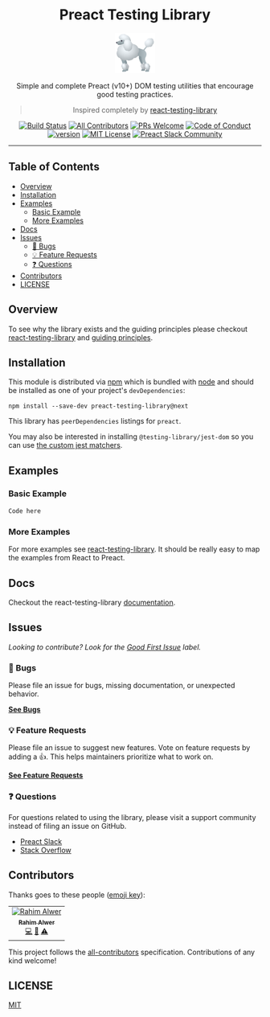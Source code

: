 <div align="center">
<h1>Preact Testing Library</h1>

<a href="https://www.emojione.com/emoji/1F429">
  <img
    height="80"
    width="80"
    alt="poodle"
    src="https://raw.githubusercontent.com/mihar-22/preact-testing-library/master/other/poodle.png"
  />
</a>

<p>Simple and complete Preact (v10+) DOM testing utilities that encourage good testing
practices.</p>

> Inspired completely by [react-testing-library][react-testing-library]

[![Build Status][build-badge]][build]
[![All Contributors](https://img.shields.io/badge/all_contributors-1-orange.svg?style=flat-square)](#contributors)
[![PRs Welcome][prs-badge]][prs] 
[![Code of Conduct][coc-badge]][coc]
[![version][version-badge]][package]
[![MIT License][license-badge]][license]
[![Preact Slack Community][preact-slack-badge]][preact-slack]
</div>

<hr />

## Table of Contents

<!-- START doctoc generated TOC please keep comment here to allow auto update -->
<!-- DON'T EDIT THIS SECTION, INSTEAD RE-RUN doctoc TO UPDATE -->


- [Overview](#overview)
- [Installation](#installation)
- [Examples](#examples)
  - [Basic Example](#basic-example)
  - [More Examples](#more-examples)
- [Docs](#docs)
- [Issues](#issues)
  - [🐛 Bugs](#-bugs)
  - [💡 Feature Requests](#-feature-requests)
  - [❓ Questions](#-questions)
- [Contributors](#contributors)
- [LICENSE](#license)

<!-- END doctoc generated TOC please keep comment here to allow auto update -->

## Overview

To see why the library exists and the guiding principles please checkout
 [react-testing-library][react-testing-library] and [guiding principles][guiding-principle].

## Installation

This module is distributed via [npm][npm] which is bundled with [node][node] and
should be installed as one of your project's `devDependencies`:

```
npm install --save-dev preact-testing-library@next
```

This library has `peerDependencies` listings for `preact`.

You may also be interested in installing `@testing-library/jest-dom` so you can
use [the custom jest matchers](https://github.com/testing-library/jest-dom).

## Examples

### Basic Example

```jsx
Code here
```

### More Examples

For more examples see [react-testing-library][react-testing-library]. It should be really easy to
map the examples from React to Preact.

## Docs

Checkout the react-testing-library [documentation][react-testing-library-docs].

## Issues

_Looking to contribute? Look for the [Good First Issue][good-first-issue]
label._

### 🐛 Bugs

Please file an issue for bugs, missing documentation, or unexpected behavior.

[**See Bugs**][bugs]

### 💡 Feature Requests

Please file an issue to suggest new features. Vote on feature requests by adding
a 👍. This helps maintainers prioritize what to work on.

[**See Feature Requests**][requests]

### ❓ Questions

For questions related to using the library, please visit a support community
instead of filing an issue on GitHub.

 - [Preact Slack][slack]
 - [Stack Overflow][stackoverflow]

## Contributors

Thanks goes to these people ([emoji key][emojis]):

<!-- ALL-CONTRIBUTORS-LIST:START - Do not remove or modify this section -->
<!-- prettier-ignore-start -->
<!-- markdownlint-disable -->
<table>
  <tr>
    <td align="center"><a href="https://github.com/mihar-22"><img src="https://avatars3.githubusercontent.com/u/14304599?s=460&v=4" width="100px;" alt="Rahim Alwer"/><br /><sub><b>Rahim Alwer</b></sub></a><br /><a href="https://github.com/mihar-22/preact-testing-library/commits?author=mihar-22" title="Code">💻</a> <a href="https://github.com/mihar-22/preact-testing-library/commits?author=mihar-22" title="Documentation">📖</a> <a href="https://github.com/mihar-22/preact-testing-library/commits?author=mihar-22" title="Tests">⚠️</a></td>
  </tr>
</table>

<!-- markdownlint-enable -->
<!-- prettier-ignore-end -->
<!-- ALL-CONTRIBUTORS-LIST:END -->

This project follows the [all-contributors][all-contributors] specification.
Contributions of any kind welcome!

## LICENSE

[MIT](LICENSE)

<!-- prettier-ignore-start -->

[npm]: https://www.npmjs.com
[node]: https://nodejs.org
[build]: https://travis-ci.org/mihar-22/preact-testing-library-next
[build-badge]: https://travis-ci.org/mihar-22/preact-testing-library.svg?branch=master
[package]: https://www.npmjs.com/package/preact-testing-library-next
[version-badge]: https://img.shields.io/npm/v/preact-testing-library-next
[slack]: https://preact-slack.now.sh
[license]: https://github.com/mihar-22/preact-testing-library/blob/master/LICENSE
[license-badge]: https://img.shields.io/github/license/mihar-22/preact-testing-library?color=b
[emojis]: https://github.com/all-contributors/all-contributors#emoji-key
[all-contributors]: https://github.com/all-contributors/all-contributors
[guiding-principle]: https://twitter.com/kentcdodds/status/977018512689455106
[bugs]: https://github.com/mihar-22/preact-testing-library/issues?q=is%3Aissue+is%3Aopen+label%3Abug+sort%3Acreated-desc
[requests]: https://github.com/mihar-22/preact-testing-library/issues?q=is%3Aissue+sort%3Areactions-%2B1-desc+label%3Aenhancement+is%3Aopen
[good-first-issue]: https://github.com/mihar-22/preact-testing-library/issues?utf8=✓&q=is%3Aissue+is%3Aopen+sort%3Areactions-%2B1-desc+label%3A"good+first+issue"+
[stackoverflow]: https://stackoverflow.com/questions/tagged/preact-testing-library
[react-testing-library]: https://github.com/testing-library/react-testing-library
[react-testing-library-docs]: https://testing-library.com/docs/react-testing-library/intro
[prs-badge]: https://img.shields.io/badge/PRs-welcome-brightgreen.svg?style=flat-square
[prs]: http://makeapullrequest.com
[coc-badge]: https://img.shields.io/badge/code%20of-conduct-ff69b4.svg?style=flat-square
[coc]: https://github.com/mihar-22/preact-testing-library/blob/master/CODE_OF_CONDUCT.md
[preact-slack]: https://preact-slack.now.sh/
[preact-slack-badge]: https://preact-slack.now.sh/badge.svg
<!-- prettier-ignore-end -->
